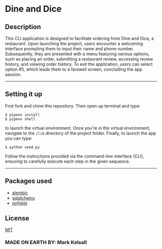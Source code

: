 # Dine and Dice 

## Description

This CLI application is designed to facilitate ordering from Dine and Dice, a restaurant. Upon launching the project, users encounter a welcoming interface prompting them to input their name and phone number. Subsequently, they are presented with a menu featuring various options, such as placing an order, submitting a restaurant review, accessing review history, and viewing order history. To exit the application, users can select option #5, which leads them to a farewell screen, concluding the app session.

---
## Setting it up

First fork and clone this repository. Then open up terminal and type: 
```console
$ pipenv install
$ pipenv shell

```
 to launch the virtual environment. Once you're in the virtual environment, navigate to the `/lib` directory of the project folder.
  Finally, to launch the app you can type:
```
$ python seed.py
```


Follow the instructions provided via the command-line interface (CLI), ensuring to carefully execute each step in the given sequence.

---

## Packages used
* [alembic](https://pypi.org/project/alembic/)
* [sqlalchemy](https://www.sqlalchemy.org/)
* [pyfiglet](http://www.figlet.org/fontdb.cgi)


## License

[MIT](https://choosealicense.com/licenses/mit/)

### MADE ON EARTH BY: Mark Kelsall

